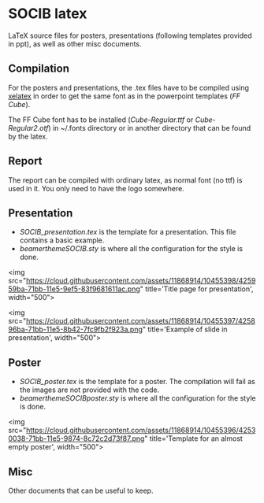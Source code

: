 # SOCIB latex
LaTeX source files for posters, presentations (following templates provided in ppt), as well as other misc documents.

## Compilation

For the posters and presentations, the .tex files have to be compiled using [xelatex](https://en.wikipedia.org/wiki/XeTeX) in order to get the same font as in the powerpoint templates (_FF Cube_). 

The FF Cube font has to be installed (_Cube-Regular.ttf_ or _Cube-Regular2.otf_) in ~/.fonts directory or in another directory that can be found by the latex.

## Report

The report can be compiled with ordinary latex, as normal font (no ttf) is used in it. You only need to have the logo somewhere.

## Presentation 

* _SOCIB_presentation.tex_ is the template for a presentation. This file contains a basic example.
* _beamerthemeSOCIB.sty_ is where all the configuration for the style is done.

<img src="https://cloud.githubusercontent.com/assets/11868914/10455398/425959ba-71bb-11e5-9ef5-83f9681611ac.png" title='Title page for presentation', width="500">

<img src="https://cloud.githubusercontent.com/assets/11868914/10455397/425896ba-71bb-11e5-8b42-7fc9fb2f923a.png" title='Example of slide in presentation', width="500">

## Poster

* _SOCIB_poster.tex_ is the template for a poster. The compilation will fail as the images are not provided with the code.
* _beamerthemeSOCIBposter.sty_ is where all the configuration for the style is done.

<img src="https://cloud.githubusercontent.com/assets/11868914/10455396/42530038-71bb-11e5-9874-8c72c2d73f87.png" title='Template for an almost empty poster', width="500">

## Misc

Other documents that can be useful to keep.
